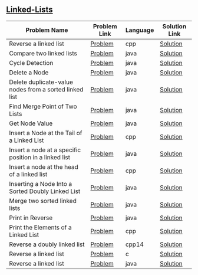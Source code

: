 ## [Linked-Lists](https://www.hackerrank.com/domains/data-structures/linked-lists)

Problem Name|Problem Link|Language|Solution Link
---|---|---|---
Reverse a linked list|[Problem](https://www.hackerrank.com/challenges/reverse-a-linked-list/problem)|cpp|[Solution](./reverse-a-linked-list.cpp)
Compare two linked lists|[Problem](https://www.hackerrank.com/challenges/compare-two-linked-lists/problem)|java|[Solution](./Compare-two-linked-lists.java)
Cycle Detection|[Problem](https://www.hackerrank.com/challenges/detect-whether-a-linked-list-contains-a-cycle/problem)|java|[Solution](./Cycle-Detection.java)
Delete a Node|[Problem](https://www.hackerrank.com/challenges/delete-a-node-from-a-linked-list/problem)|java|[Solution](./Delete-a-Node.java)
Delete duplicate-value nodes from a sorted linked list|[Problem](https://www.hackerrank.com/challenges/delete-duplicate-value-nodes-from-a-sorted-linked-list/problem)|java|[Solution](./Delete-duplicate-value-nodes-from-a-sorted-linked-list.java)
Find Merge Point of Two Lists|[Problem](https://www.hackerrank.com/challenges/find-the-merge-point-of-two-joined-linked-lists/problem)|java|[Solution](./Find-Merge-Point-of-Two-Lists.java)
Get Node Value|[Problem](https://www.hackerrank.com/challenges/get-the-value-of-the-node-at-a-specific-position-from-the-tail/problem)|java|[Solution](./Get-Node-Value.java)
Insert a Node at the Tail of a Linked List|[Problem](https://www.hackerrank.com/challenges/insert-a-node-at-the-tail-of-a-linked-list/problem)|cpp|[Solution](./insert-a-node-at-the-tail-of-a-linked-list.cpp)
Insert a node at a specific position in a linked list|[Problem](https://www.hackerrank.com/challenges/insert-a-node-at-a-specific-position-in-a-linked-list/problem)|java|[Solution](./Insert-a-node-at-a-specific-position-in-a-linked-list.java)
Insert a node at the head of a linked list|[Problem](https://www.hackerrank.com/challenges/insert-a-node-at-the-head-of-a-linked-list/problem)|cpp|[Solution](./insert-a-node-at-the-head-of-a-linked-list.cpp)
Inserting a Node Into a Sorted Doubly Linked List|[Problem](https://www.hackerrank.com/challenges/insert-a-node-into-a-sorted-doubly-linked-list/problem)|java|[Solution](./Inserting-a-Node-Into-a-Sorted-Doubly-Linked-List.java)
Merge two sorted linked lists|[Problem](https://www.hackerrank.com/challenges/merge-two-sorted-linked-lists/problem)|java|[Solution](./Merge-two-sorted-linked-lists.java)
Print in Reverse|[Problem](https://www.hackerrank.com/challenges/print-the-elements-of-a-linked-list-in-reverse/problem)|java|[Solution](./Print-in-Reverse.java)
Print the Elements of a Linked List|[Problem](https://www.hackerrank.com/challenges/print-the-elements-of-a-linked-list/problem)|cpp|[Solution](./print-the-elements-of-a-linked-list.cpp)
Reverse a doubly linked list|[Problem](https://www.hackerrank.com/challenges/reverse-a-doubly-linked-list/problem)|cpp14|[Solution](./reverse-a-doubly-linked-list.cpp)
Reverse a linked list|[Problem](https://www.hackerrank.com/challenges/reverse-a-linked-list/problem)|c|[Solution](./reverse-a-linked-list.c)
Reverse a linked list|[Problem](https://www.hackerrank.com/challenges/reverse-a-linked-list/problem)|java|[Solution](./Reverse-a-linked-list.java)
